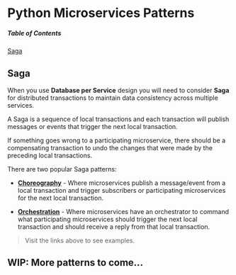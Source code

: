 # Python Microservices Patterns

##### Table of Contents
[Saga](#saga)

## Saga
When you use **Database per Service** design you will need to consider **Saga** for distributed transactions to maintain data consistency across multiple services.

A Saga is a sequence of local transactions and each transaction will publish messages or events that trigger the next local transaction.

If something goes wrong to a participating microservice, there should be a compensating transaction to undo the changes that were made by the preceding local transactions.

There are two popular Saga patterns:
- [__Choreography__](https://github.com/roelzkie15/python-microservice-patterns/tree/master/saga-choreograhpy-example) - Where microservices publish a message/event from a local transaction and trigger subscribers or participating microservices for the next local transaction.

- [__Orchestration__](https://github.com/roelzkie15/python-microservices-patterns/tree/master/saga-orchestration-example) - Where microservices have an orchestrator to command what participating microservices should trigger the next local transaction and should receive a reply from that local transaction.

> Visit the links above to see examples.

## WIP: More patterns to come...
